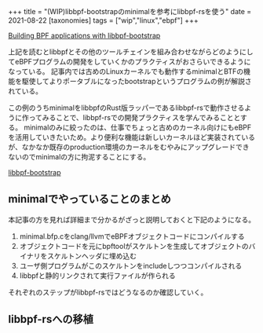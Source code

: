 +++
title = "(WIP)libbpf-bootstrapのminimalを参考にlibbpf-rsを使う"
date = 2021-08-22
[taxonomies]
tags = ["wip","linux","ebpf"]
+++

[Building BPF applications with libbpf-bootstrap](https://nakryiko.com/posts/libbpf-bootstrap/)

上記を読むとlibbpfとその他のツールチェインを組み合わせながらどのようにしてeBPFプログラムの開発をしていくかのプラクティスがおさらいできるようになっている。
記事内では古めのLinuxカーネルでも動作するminimalとBTFの機能を駆使してよりポータブルになったbootstrapというプログラムの例が解説されている。

この例のうちminimalをlibbpfのRust版ラッパーであるlibbpf-rsで動作させるように作ってみることで、libbpf-rsでの開発プラクティスを学んでみることとする。
minimalのみに絞ったのは、仕事でちょっと古めのカーネル向けにもeBPFを活用していきたいため。より便利な機能は新しいカーネルほど実装されているが、なかなか既存のproduction環境のカーネルをむやみにアップグレードできないのでminimalの方に拘泥することにする。

[libbpf-bootstrap](https://github.com/libbpf/libbpf-bootstrap)

## minimalでやっていることのまとめ

本記事の方を見れば詳細まで分かるがざっと説明しておくと下記のようになる。

1. minimal.bfp.cをclang/llvmでeBPFオブジェクトコードにコンパイルする
2. オブジェクトコードを元にbpftoolがスケルトンを生成してオブジェクトのバイナリをスケルトンヘッダに埋め込む
3. ユーザ側プログラムがこのスケルトンをincludeしつつコンパイルされる
4. libbpfと静的リンクされて実行ファイルが作られる

それぞれのステップがlibbpf-rsではどうなるのか確認していく。

## libbpf-rsへの移植

